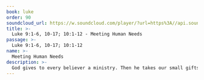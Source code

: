 ```yaml
---
book: luke
order: 90
soundcloud_url: https://w.soundcloud.com/player/?url=https%3A//api.soundcloud.com/tracks/
title: >-
  Luke 9:1-6, 10-17; 10:1-12 - Meeting Human Needs
passage: >-
  Luke 9:1-6, 10-17; 10:1-12
name: >-
  Meeting Human Needs
description: >-
  God gives to every believer a ministry. Then he takes our small gifts and multiplies them. To our amazement we find that we are effective in ministering to others.
---
```


